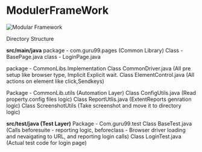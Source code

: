 # ModulerFrameWork
![Modular Framework](https://user-images.githubusercontent.com/16591978/147246938-902e8529-dd17-4037-ad1d-78a6ab8578de.JPG)

Directory Structure 

**src/main/java** 
   package - com.guru99.pages (Common Library)
   	         Class - BasePage.java 
             class - LoginPage.java

   package - CommonLibs.Implementation
             Class CommonDriver.java (All pre setup like browser type, Implicit Explicit wait.
             Class ElementControl.java (All actions on element like click,Sendkeys)

   Package - CommonLib.utils (Automation Layer)
             Class ConfigUtils.java (Read property.config files logic)
             Class ReportUtlis.java (ExtentReports genration logic)
             Class ScreenshotUtils (Take screenshot and move it to directory logic)

**src/test/java (Test Layer)**
   Package - Com.guru99.test 
             Class BaseTest.java (Calls beforesuite - reporting logic, beforeclass - Browser driver loading and nevaigating to URL, and reporting login calls)
             Class LoginTest.java (Actual test code for login page)
